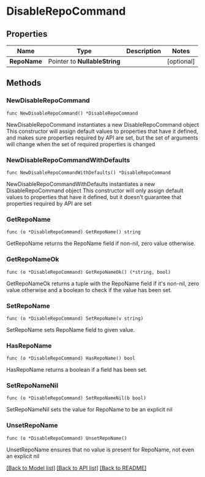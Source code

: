 # DisableRepoCommand

## Properties

Name | Type | Description | Notes
------------ | ------------- | ------------- | -------------
**RepoName** | Pointer to **NullableString** |  | [optional] 

## Methods

### NewDisableRepoCommand

`func NewDisableRepoCommand() *DisableRepoCommand`

NewDisableRepoCommand instantiates a new DisableRepoCommand object
This constructor will assign default values to properties that have it defined,
and makes sure properties required by API are set, but the set of arguments
will change when the set of required properties is changed

### NewDisableRepoCommandWithDefaults

`func NewDisableRepoCommandWithDefaults() *DisableRepoCommand`

NewDisableRepoCommandWithDefaults instantiates a new DisableRepoCommand object
This constructor will only assign default values to properties that have it defined,
but it doesn't guarantee that properties required by API are set

### GetRepoName

`func (o *DisableRepoCommand) GetRepoName() string`

GetRepoName returns the RepoName field if non-nil, zero value otherwise.

### GetRepoNameOk

`func (o *DisableRepoCommand) GetRepoNameOk() (*string, bool)`

GetRepoNameOk returns a tuple with the RepoName field if it's non-nil, zero value otherwise
and a boolean to check if the value has been set.

### SetRepoName

`func (o *DisableRepoCommand) SetRepoName(v string)`

SetRepoName sets RepoName field to given value.

### HasRepoName

`func (o *DisableRepoCommand) HasRepoName() bool`

HasRepoName returns a boolean if a field has been set.

### SetRepoNameNil

`func (o *DisableRepoCommand) SetRepoNameNil(b bool)`

 SetRepoNameNil sets the value for RepoName to be an explicit nil

### UnsetRepoName
`func (o *DisableRepoCommand) UnsetRepoName()`

UnsetRepoName ensures that no value is present for RepoName, not even an explicit nil

[[Back to Model list]](../README.md#documentation-for-models) [[Back to API list]](../README.md#documentation-for-api-endpoints) [[Back to README]](../README.md)



